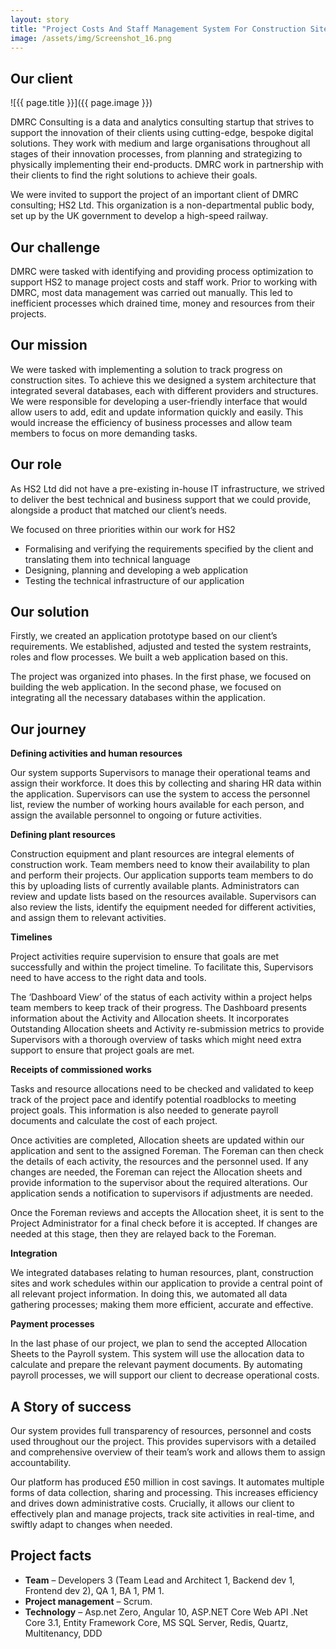 ```yaml
---
layout: story
title: "Project Costs And Staff Management System For Construction Sites"
image: /assets/img/Screenshot_16.png
---
```

## Our client

![{{ page.title }}]({{ page.image }})

DMRC Consulting is a data and analytics consulting startup that strives to support the innovation of their clients using cutting-edge, bespoke digital solutions. They work with medium and large organisations throughout all stages of their innovation processes, from planning and strategizing to physically implementing their end-products. DMRC work in partnership with their clients to find the right solutions to achieve their goals.

We were invited to support the project of an important client of DMRC consulting; HS2 Ltd. This organization is a non-departmental public body, set up by the UK government to develop a high-speed railway.

## Our challenge
DMRC were tasked with identifying and providing process optimization to support HS2 to manage project costs and staff work. Prior to working with DMRC, most data management was carried out manually. This led to inefficient processes which drained time, money and resources from their projects.


## Our mission
We were tasked with implementing a solution to track progress on construction sites. To achieve this we designed a system architecture that integrated several databases, each with different providers and structures. We were responsible for developing a user-friendly interface that would allow users to add, edit and update information quickly and easily. This would increase the efficiency of business processes and allow team members to focus on more demanding tasks.


## Our role
As HS2 Ltd did not have a pre-existing in-house IT infrastructure, we strived to deliver the best technical and business support that we could provide, alongside a product that matched our client’s needs.

We focused on three priorities within our work for HS2

- Formalising and verifying the requirements specified by the client and translating them into technical language
- Designing, planning and developing a web application
- Testing the technical infrastructure of our application

## Our solution
Firstly, we created an application prototype based on our client’s requirements. We established, adjusted and tested the system restraints, roles and flow processes. We built a web application based on this.

The project was organized into phases. In the first phase, we focused on building the web application. In the second phase, we focused on integrating all the necessary databases within the application.


## Our journey
**Defining activities and human resources**

Our system supports Supervisors to manage their operational teams and assign their workforce. It does this by collecting and sharing HR data within the application. Supervisors can use the system to access the personnel list, review the number of working hours available for each person, and assign the available personnel to ongoing or future activities.

**Defining plant resources**

Construction equipment and plant resources are integral elements of construction work. Team members need to know their availability to plan and perform their projects. Our application supports team members to do this by uploading lists of currently available plants. Administrators can review and update lists based on the resources available. Supervisors can also review the lists, identify the equipment needed for different activities, and assign them to relevant activities.

**Timelines**

Project activities require supervision to ensure that goals are met successfully and within the project timeline. To facilitate this, Supervisors need to have access to the right data and tools.

The ‘Dashboard View’ of the status of each activity within a project helps team members to keep track of their progress. The Dashboard presents information about the Activity and Allocation sheets. It incorporates Outstanding Allocation sheets and Activity re-submission metrics to provide Supervisors with a thorough overview of tasks which might need extra support to ensure that project goals are met.

**Receipts of commissioned works**

Tasks and resource allocations need to be checked and validated to keep track of the project pace and identify potential roadblocks to meeting project goals. This information is also needed to generate payroll documents and calculate the cost of each project.

Once activities are completed, Allocation sheets are updated within our application and sent to the assigned Foreman. The Foreman can then check the details of each activity, the resources and the personnel used. If any changes are needed, the Foreman can reject the Allocation sheets and provide information to the supervisor about the required alterations. Our application sends a notification to supervisors if adjustments are needed. 

Once the Foreman reviews and accepts the Allocation sheet, it is sent to the Project Administrator for a final check before it is accepted. If changes are needed at this stage, then they are relayed back to the Foreman.

**Integration**

We integrated databases relating to human resources, plant, construction sites and work schedules within our application to provide a central point of all relevant project information. In doing this, we automated all data gathering processes; making them more efficient, accurate and effective.

**Payment processes**

In the last phase of our project, we plan to send the accepted Allocation Sheets to the Payroll system. This system will use the allocation data to calculate and prepare the relevant payment documents. By automating payroll processes, we will support our client to decrease operational costs.

## A Story of success
Our system provides full transparency of resources, personnel and costs used throughout our the project. This provides supervisors with a detailed and comprehensive overview of their team’s work and allows them to assign accountability.

Our platform has produced £50 million in cost savings. It automates multiple forms of data collection, sharing and processing. This increases efficiency and drives down administrative costs. Crucially, it allows our client to effectively plan and manage projects, track site activities in real-time, and swiftly adapt to changes when needed.

## Project facts
- **Team** – Developers 3 (Team Lead and Architect 1, Backend dev 1, Frontend dev 2), QA 1, BA 1, PM 1.
- **Project management** – Scrum.
- **Technology** – Asp.net Zero, Angular 10, ASP.NET Core Web API .Net Core 3.1, Entity Framework Core, MS SQL Server, Redis, Quartz, Multitenancy, DDD

